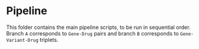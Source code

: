 # Pipeline

This folder contains the main pipeline scripts, to be run in sequential order. Branch `A` corresponds to `Gene-Drug` pairs and branch `B` corresponds to `Gene-Variant-Drug` triplets.